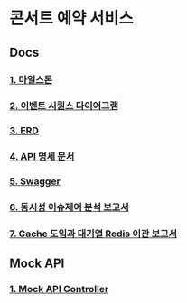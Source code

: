 # 콘서트 예약 서비스

## Docs
### [1. 마일스톤](https://github.com/mingj7235/concert/blob/main/docs/01_Milestone.md)
### [2. 이벤트 시퀀스 다이어그램](https://github.com/mingj7235/concert/blob/main/docs/02_EventSequence.md)
### [3. ERD](https://github.com/mingj7235/concert/blob/main/docs/03_ERD.md)
### [4. API 명세 문서](https://github.com/mingj7235/concert/blob/main/docs/04_API_document.md)
### [5. Swagger](https://github.com/mingj7235/concert/blob/main/docs/05_Swagger.md)
### [6. 동시성 이슈제어 분석 보고서](https://github.com/mingj7235/concert/blob/main/docs/06_ConcurrencyReport.md)
### [7. Cache 도입과 대기열 Redis 이관 보고서 ](https://github.com/mingj7235/concert/blob/main/docs/07_Cache_%26_Redis_Queue.md)

## Mock API
### [1. Mock API Controller](https://github.com/mingj7235/concert/blob/main/src/main/kotlin/com/hhplus/concert/presentation/ConcertReservationMockController.kt)
